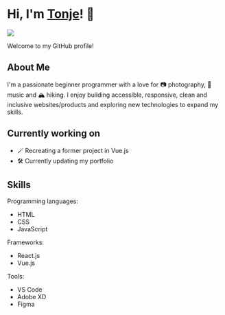 # Hi, I'm [Tonje](https://github.com/tonjetj)! 👋

![](https://komarev.com/ghpvc/?username=tonjetj&abbreviated=true&color=blueviolet)

Welcome to my GitHub profile! 

## About Me 
I'm a passionate beginner programmer with a love for 📷 photography, 🎵 music and 🏔️ hiking. 
I enjoy building accessible, responsive, clean and inclusive websites/products and exploring new technologies to expand my skills.

## Currently working on
- 🪄 Recreating a former project in Vue.js
- 🛠️ Currently updating my portfolio

## Skills

Programming languages: 
- HTML
- CSS
- JavaScript

Frameworks:
- React.js
- Vue.js

Tools: 
- VS Code
- Adobe XD
- Figma


<!--
**tonjetj/tonjetj** is a ✨ _special_ ✨ repository because its `README.md` (this file) appears on your GitHub profile.

If you'd like to check out some of my projects, head over to my [Portfolio Website](https://tonjetj.github.io/portfolio-ca/).
## Get in Touch
- 💬 You can reach me on my [LinkedIn](https://www.linkedin.com/in/tonje-totland-jenssen-1b6209a4)
- 🌐 Visit my [Portfolio Website](https://tonjetj.github.io/portfolio-ca/)

[![Anurag's GitHub stats](https://github-readme-stats.vercel.app/api?username=tonjetj&theme=cobalt)](https://github.com/tonjetj/github-readme-stats)


Here are some ideas to get you started:

- 🔭 I’m currently working on ...
- 🌱 I’m currently learning ...
- 👯 I’m looking to collaborate on ...
- 🤔 I’m looking for help with ...
- 💬 Ask me about ...
- 📫 How to reach me: ...
- 😄 Pronouns: ...
- ⚡ Fun fact: ...
-->
